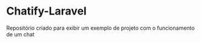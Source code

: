# Chatify-Laravel
Repositório criado para exibir um exemplo de projeto com o funcionamento de um chat
